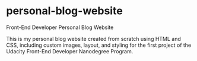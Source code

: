# personal-blog-website
Front-End Developer Personal Blog Website

This is my personal blog website created from scratch using HTML and CSS, including custom images, layout, and styling for the first project of the Udacity Front-End Developer Nanodegree Program. 
